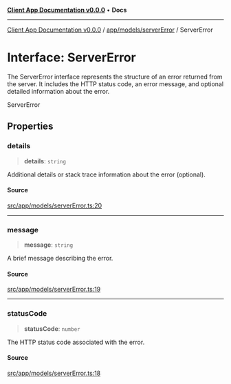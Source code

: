 [**Client App Documentation v0.0.0**](../../../../README.md) • **Docs**

***

[Client App Documentation v0.0.0](../../../../README.md) / [app/models/serverError](../README.md) / ServerError

# Interface: ServerError

The ServerError interface represents the structure of an error returned from the server.
It includes the HTTP status code, an error message, and optional detailed information about the error.

 ServerError

## Properties

### details

> **details**: `string`

Additional details or stack trace information about the error (optional).

#### Source

[src/app/models/serverError.ts:20](https://github.com/jimmykurian/Reactivities/blob/f9f070aaf98b4106e71d50f160dc9e1dc32565f3/client-app/src/app/models/serverError.ts#L20)

***

### message

> **message**: `string`

A brief message describing the error.

#### Source

[src/app/models/serverError.ts:19](https://github.com/jimmykurian/Reactivities/blob/f9f070aaf98b4106e71d50f160dc9e1dc32565f3/client-app/src/app/models/serverError.ts#L19)

***

### statusCode

> **statusCode**: `number`

The HTTP status code associated with the error.

#### Source

[src/app/models/serverError.ts:18](https://github.com/jimmykurian/Reactivities/blob/f9f070aaf98b4106e71d50f160dc9e1dc32565f3/client-app/src/app/models/serverError.ts#L18)
